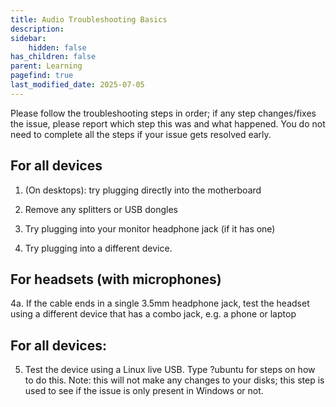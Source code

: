 ```yaml
---
title: Audio Troubleshooting Basics
description:
sidebar:
    hidden: false
has_children: false
parent: Learning
pagefind: true
last_modified_date: 2025-07-05
---
```


Please follow the troubleshooting steps in order; if any step changes/fixes the issue, please report which step this was and what happened. You do not need to complete all the steps if your issue gets resolved early.

## For all devices
  1. (On desktops): try plugging directly into the motherboard

  2. Remove any splitters or USB dongles

  3. Try plugging into your monitor headphone jack (if it has one)

  4. Try plugging into a different device.

## For headsets (with microphones)
  4a.  If the cable ends in a single 3.5mm headphone jack, test the headset using a different device that has a combo jack, e.g. a phone or laptop

## For all devices:
  5. Test the device using a Linux live USB. Type ?ubuntu for steps on how to do this. Note: this will not make any changes to your disks; this step is used to see if the issue is only present in Windows or not.
